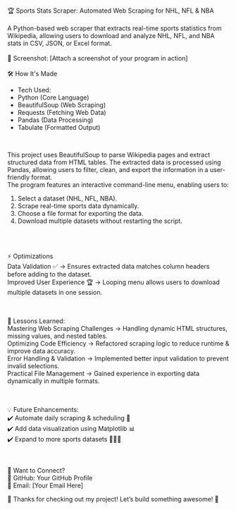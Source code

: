 🏆 Sports Stats Scraper: Automated Web Scraping for NHL, NFL & NBA
<br>
<br>
A Python-based web scraper that extracts real-time sports statistics from Wikipedia, allowing users to download and analyze NHL, NFL, and NBA stats in CSV, JSON, or Excel format.
<br>
<br>
📸 Screenshot: [Attach a screenshot of your program in action]
<br>
<br>
🛠 How It's Made <br>
* Tech Used: <br>
* Python (Core Language)<br>
* BeautifulSoup (Web Scraping)<br>
* Requests (Fetching Web Data)<br>
* Pandas (Data Processing)<br>
* Tabulate (Formatted Output)<br>
<br>

This project uses BeautifulSoup to parse Wikipedia pages and extract structured data from HTML tables. The extracted data is processed using Pandas, allowing users to filter, clean, and export the information in a user-friendly format.
<br>
The program features an interactive command-line menu, enabling users to:
<br>

1. Select a dataset (NHL, NFL, NBA).<br>
2. Scrape real-time sports data dynamically. <br>
3. Choose a file format for exporting the data.<br>
4. Download multiple datasets without restarting the script. <br>
<br>
<br>

⚡ Optimizations<br>
  Data Validation ✅ → Ensures extracted data matches column headers before adding to the dataset.<br>
  Improved User Experience 🏆 → Looping menu allows users to download multiple datasets in one session.<br>
<br>
<br>

🎯 Lessons Learned: <br>
  Mastering Web Scraping Challenges → Handling dynamic HTML structures, missing values, and nested tables. <br>
  Optimizing Code Efficiency → Refactored scraping logic to reduce runtime & improve data accuracy.<br>
  Error Handling & Validation → Implemented better input validation to prevent invalid selections.<br>
  Practical File Management → Gained experience in exporting data dynamically in multiple formats.<br>
<br>
<br>

💡 Future Enhancements: <br>
✔️ Automate daily scraping & scheduling 📅 <br>
✔️ Add data visualization using Matplotlib 📊<br>
✔️ Expand to more sports datasets 🏀🏈🏒<br>
<br>
<br>


📩 Want to Connect?<br>
🔗 GitHub: Your GitHub Profile<br>
📧 Email: [Your Email Here]<br>

🎉 Thanks for checking out my project! Let’s build something awesome! 🚀
